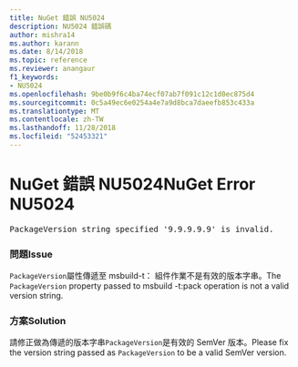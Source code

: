 ```yaml
---
title: NuGet 錯誤 NU5024
description: NU5024 錯誤碼
author: mishra14
ms.author: karann
ms.date: 8/14/2018
ms.topic: reference
ms.reviewer: anangaur
f1_keywords:
- NU5024
ms.openlocfilehash: 9be0b9f6c4ba74ecf07ab7f091c12c1d0ec875d4
ms.sourcegitcommit: 0c5a49ec6e0254a4e7a9d8bca7daeefb853c433a
ms.translationtype: MT
ms.contentlocale: zh-TW
ms.lasthandoff: 11/28/2018
ms.locfileid: "52453321"
---
```

# <a name="nuget-error-nu5024"></a><span data-ttu-id="f6568-103">NuGet 錯誤 NU5024</span><span class="sxs-lookup"><span data-stu-id="f6568-103">NuGet Error NU5024</span></span>
<pre>PackageVersion string specified '9.9.9.9.9' is invalid.</pre>

### <a name="issue"></a><span data-ttu-id="f6568-104">問題</span><span class="sxs-lookup"><span data-stu-id="f6568-104">Issue</span></span>

<span data-ttu-id="f6568-105">`PackageVersion`屬性傳遞至 msbuild-t： 組件作業不是有效的版本字串。</span><span class="sxs-lookup"><span data-stu-id="f6568-105">The `PackageVersion` property passed to msbuild -t:pack operation is not a valid version string.</span></span>


### <a name="solution"></a><span data-ttu-id="f6568-106">方案</span><span class="sxs-lookup"><span data-stu-id="f6568-106">Solution</span></span>

<span data-ttu-id="f6568-107">請修正做為傳遞的版本字串`PackageVersion`是有效的 SemVer 版本。</span><span class="sxs-lookup"><span data-stu-id="f6568-107">Please fix the version string passed as `PackageVersion` to be a valid SemVer version.</span></span>

